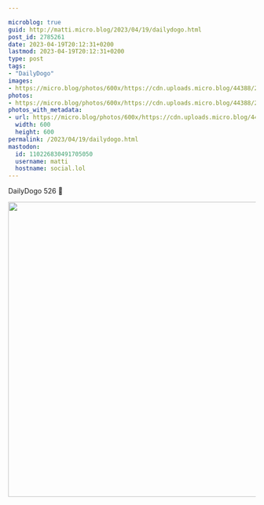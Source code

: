 ```yaml
---

microblog: true
guid: http://matti.micro.blog/2023/04/19/dailydogo.html
post_id: 2785261
date: 2023-04-19T20:12:31+0200
lastmod: 2023-04-19T20:12:31+0200
type: post
tags:
- "DailyDogo"
images:
- https://micro.blog/photos/600x/https://cdn.uploads.micro.blog/44388/2023/e3a210e0ce.jpg
photos:
- https://micro.blog/photos/600x/https://cdn.uploads.micro.blog/44388/2023/e3a210e0ce.jpg
photos_with_metadata:
- url: https://micro.blog/photos/600x/https://cdn.uploads.micro.blog/44388/2023/e3a210e0ce.jpg
  width: 600
  height: 600
permalink: /2023/04/19/dailydogo.html
mastodon:
  id: 110226830491705050
  username: matti
  hostname: social.lol
---
```

DailyDogo 526 🐶

<img src="/media/uploads/2023/e3a210e0ce.jpg" width="600" height="600" alt="" />
